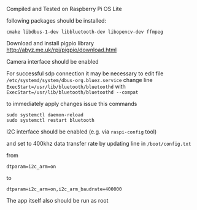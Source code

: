 Compiled and Tested on Raspberry Pi OS Lite

following packages should be installed:
```
cmake libdbus-1-dev libbluetooth-dev libopencv-dev ffmpeg
```
Download and install pigpio library http://abyz.me.uk/rpi/pigpio/download.html

Camera interface should be enabled

For successful sdp connection it may be necessary to edit file ```/etc/systemd/system/dbus-org.bluez.service``` change line ``` ExecStart=/usr/lib/bluetooth/bluetoothd``` with ```ExecStart=/usr/lib/bluetooth/bluetoothd --compat```

to immediately apply changes issue this commands
```
sudo systemctl daemon-reload
sudo systemctl restart bluetooth
```
I2C interface should be enabled (e.g. via ```raspi-config``` tool)

and set to 400khz data transfer rate by updating line in ```/boot/config.txt```

from

```dtparam=i2c_arm=on```

to

```dtparam=i2c_arm=on,i2c_arm_baudrate=400000```

The app itself also should be run as root
